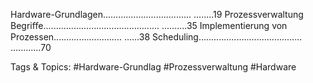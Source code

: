 Hardware-Grundlagen................................... ........19
Prozessverwaltung
Begriﬀe.............................................. ..........35
Implementierung von Prozessen........................... ......38
Scheduling......................................... ............70

   Tags & Topics:
   #Hardware-Grundlag
   #Prozessverwaltung
   #Hardware